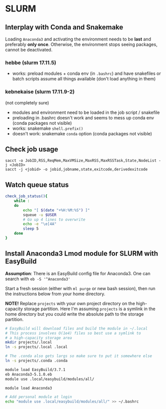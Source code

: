# SLURM

## Interplay with Conda and Snakemake

Loading `Anaconda3` and activating the environment needs to be **last** and preferably **only once**. Otherwise, the environment stops seeing packages, cannot be deactivated.

### hebbe  (slurm 17.11.5)

* works: preload modules + conda env (in `.bashrc`) and have snakefiles or batch scripts assume all things available (don't load anything in them)

### kebnekaise (slurm 17.11.9-2)

(not completely sure)

* modules and environment need to be loaded in the job script / snakefile
* preloading in .bashrc doesn't work and seems to mess up conda env  (conda packages not visible) 
* works: snakemake `shell.prefix()`
* doesn't work:  snakemake `conda` option  (conda packages not visible)


## Check job usage

```
sacct -o JobID,RSS,ReqMem,MaxVMSize,MaxRSS,MaxRSSTask,State,NodeList -j <JobID>
sacct -j <jobid> -o jobid,jobname,state,exitcode,derivedexitcode
```


## Watch queue status

```bash
check_job_status(){
    while :
    do
        echo "[ $(date "+%H:%M:%S") ]"
        squeue -u $USER
        # Go up 4 lines to overwrite
        echo -e "\e[4A"
        sleep 5
    done
}
```


## Install Anaconda3 Lmod module for SLURM with EasyBuild

**Assumption**: There is an EasyBuild config file for Anaconda3.
One can search with `eb -S '^Anaconda3'`

Start a fresh session (either with `ml purge` or new bash session),
then run the instructions below from your home directory.

**NOTE!** Replace `projects` with your own project directory on the
high-capacity storage partition. Here I'm assuming `projects` is a symlink in
the home directory but you could write the absolute path to the storage partition.

```bash
# EasyBuild will download files and build the module in ~/.local
# This process involves O(1e4) files so best use a symlink to
# a high-capacity storage area
mkdir projects/.local
ln -s projects/.local .local

# The .conda also gets largs so make sure to put it somewhere else
ln -s projects/.conda .conda

module load EasyBuild/3.7.1
eb Anaconda3-5.1.0.eb
module use .local/easybuild/modules/all/

module load Anaconda3

# Add personal module at login
echo "module use .local/easybuild/modules/all/" >> ~/.bashrc
```

